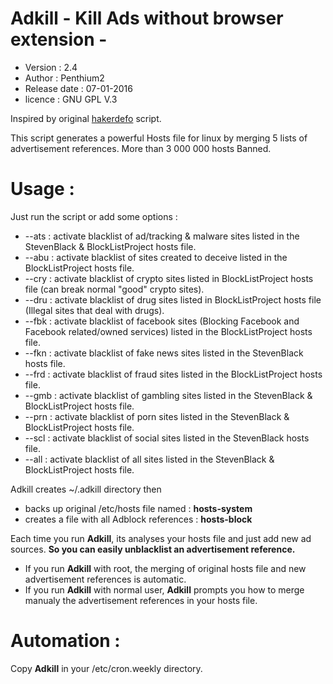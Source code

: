 # Adkill - Kill Ads without browser extension -
- Version : 2.4
- Author : Penthium2
- Release date : 07-01-2016
- licence : GNU GPL V.3

Inspired by original [hakerdefo] script.

This script generates a powerful Hosts file for linux by merging 5 lists of advertisement references.
More than 3 000 000 hosts Banned.
# Usage :
Just run the script or add some options :

- --ats : activate blacklist of ad/tracking & malware sites listed in the StevenBlack & BlockListProject hosts file.
- --abu : activate blacklist of sites created to deceive listed in the BlockListProject hosts file.
- --cry : activate blacklist of crypto sites listed in BlockListProject hosts file (can break normal "good" crypto sites).
- --dru : activate blacklist of drug sites listed in BlockListProject hosts file (Illegal sites that deal with drugs).
- --fbk : activate blacklist of facebook sites (Blocking Facebook and Facebook related/owned services) listed in the BlockListProject hosts file.
- --fkn : activate blacklist of fake news sites listed in the StevenBlack hosts file.
- --frd : activate blacklist of fraud sites listed in the BlockListProject hosts file.
- --gmb : activate blacklist of gambling sites listed in the StevenBlack & BlockListProject hosts file.
- --prn : activate blacklist of porn sites listed in the StevenBlack & BlockListProject hosts file.
- --scl : activate blacklist of social sites listed in the StevenBlack hosts file.
- --all : activate blacklist of all sites listed in the StevenBlack & BlockListProject hosts file.

Adkill creates ~/.adkill directory then
- backs up original /etc/hosts file named : **hosts-system**
- creates a file with all Adblock references : **hosts-block**

Each time you run **Adkill**, its analyses your hosts file and just add new ad sources. 
**So you can easily unblacklist an advertisement reference.**

- If you run **Adkill** with root, the merging of original hosts file and new advertisement references is automatic.
- If you run **Adkill** with normal user, **Adkill** prompts you how to merge manualy the advertisement references in your hosts file.

# Automation :
Copy **Adkill** in your /etc/cron.weekly directory.


[hakerdefo]: <http://vsido.org/index.php?topic=757.0>
